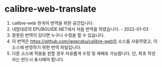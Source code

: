 # calibre-web-translate

1. calibre-web 한국어 번역을 위한 공간입니다.
2. 내맘대로의 EPUBGUIDE.NET에서 처음 번역을 하였습니다. - 2022-01-03
3. 잘못된 번역이 있다면 누구나 수정을 할 수 있습니다.
4. 이 번역은 https://github.com/janeczku/calibre-web의 소스를 사용하였고, 이 소스에 반영하기 위한 번역 파일입니다.
5. 다른 소스에 적용을 원할 경우 자유롭게 수정 및 재배포 가능합니다. 단, 최초 작성자는 반드시 표시해야 합니다.
